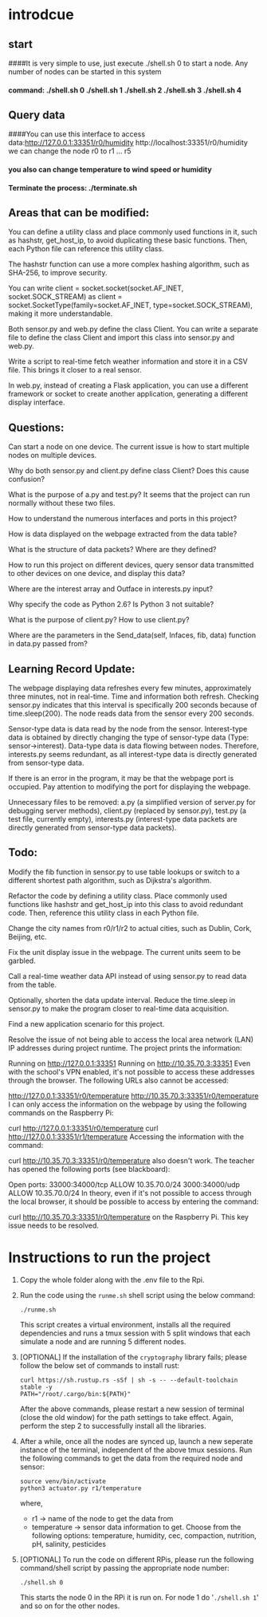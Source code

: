 # introdcue
## start
####It is very simple to use, just execute ./shell.sh 0 to start a node. Any number of nodes can be started in this system
#### command:  ./shell.sh 0  ./shell.sh 1  ./shell.sh 2   ./shell.sh 3  ./shell.sh 4

## Query data
####You can use this interface to access data:http://127.0.0.1:33351/r0/humidity http://localhost:33351/r0/humidity  
we can change the node r0 to r1 ... r5

#### you also can change temperature to wind speed or humidity

#### Terminate the process: ./terminate.sh

## Areas that can be modified:

You can define a utility class and place commonly used functions in it, such as hashstr, get_host_ip, to avoid duplicating these basic functions. Then, each Python file can reference this utility class.

The hashstr function can use a more complex hashing algorithm, such as SHA-256, to improve security.

You can write client = socket.socket(socket.AF_INET, socket.SOCK_STREAM) as client = socket.SocketType(family=socket.AF_INET, type=socket.SOCK_STREAM), making it more understandable.

Both sensor.py and web.py define the class Client. You can write a separate file to define the class Client and import this class into sensor.py and web.py.

Write a script to real-time fetch weather information and store it in a CSV file. This brings it closer to a real sensor.

In web.py, instead of creating a Flask application, you can use a different framework or socket to create another application, generating a different display interface.

## Questions:

Can start a node on one device. The current issue is how to start multiple nodes on multiple devices.

Why do both sensor.py and client.py define class Client? Does this cause confusion?

What is the purpose of a.py and test.py? It seems that the project can run normally without these two files.

How to understand the numerous interfaces and ports in this project?

How is data displayed on the webpage extracted from the data table?

What is the structure of data packets? Where are they defined?

How to run this project on different devices, query sensor data transmitted to other devices on one device, and display this data?

Where are the interest array and Outface in interests.py input?

Why specify the code as Python 2.6? Is Python 3 not suitable?

What is the purpose of client.py? How to use client.py?

Where are the parameters in the Send_data(self, Infaces, fib, data) function in data.py passed from?

## Learning Record Update:

The webpage displaying data refreshes every few minutes, approximately three minutes, not in real-time. Time and information both refresh. Checking sensor.py indicates that this interval is specifically 200 seconds because of time.sleep(200). The node reads data from the sensor every 200 seconds.

Sensor-type data is data read by the node from the sensor. Interest-type data is obtained by directly changing the type of sensor-type data (Type: sensor->interest). Data-type data is data flowing between nodes. Therefore, interests.py seems redundant, as all interest-type data is directly generated from sensor-type data.

If there is an error in the program, it may be that the webpage port is occupied. Pay attention to modifying the port for displaying the webpage.

Unnecessary files to be removed: a.py (a simplified version of server.py for debugging server methods), client.py (replaced by sensor.py), test.py (a test file, currently empty), interests.py (interest-type data packets are directly generated from sensor-type data packets).


## Todo:

Modify the fib function in sensor.py to use table lookups or switch to a different shortest path algorithm, such as Dijkstra's algorithm.

Refactor the code by defining a utility class. Place commonly used functions like hashstr and get_host_ip into this class to avoid redundant code. Then, reference this utility class in each Python file.

Change the city names from r0/r1/r2 to actual cities, such as Dublin, Cork, Beijing, etc.

Fix the unit display issue in the webpage. The current units seem to be garbled.

Call a real-time weather data API instead of using sensor.py to read data from the table.

Optionally, shorten the data update interval. Reduce the time.sleep in sensor.py to make the program closer to real-time data acquisition.

Find a new application scenario for this project.

Resolve the issue of not being able to access the local area network (LAN) IP addresses during project runtime. The project prints the information:

Running on http://127.0.0.1:33351
Running on http://10.35.70.3:33351
Even with the school's VPN enabled, it's not possible to access these addresses through the browser. The following URLs also cannot be accessed:

http://127.0.0.1:33351/r0/temperature
http://10.35.70.3:33351/r0/temperature
I can only access the information on the webpage by using the following commands on the Raspberry Pi:

curl http://127.0.0.1:33351/r0/temperature
curl http://127.0.0.1:33351/r1/temperature
Accessing the information with the command:

curl http://10.35.70.3:33351/r0/temperature
also doesn't work.
The teacher has opened the following ports (see blackboard):

Open ports: 33000:34000/tcp ALLOW 10.35.70.0/24
3000:34000/udp ALLOW 10.35.70.0/24
In theory, even if it's not possible to access through the local browser, it should be possible to access by entering the command:

curl http://10.35.70.3:33351/r0/temperature
on the Raspberry Pi. This key issue needs to be resolved.



# Instructions to run the project
1. Copy the whole folder along with the .env file to the Rpi.
2. Run the code using the `runme.sh` shell script using the below command:
    ```
    ./runme.sh
    ```
    This script creates a virtual environment, installs all the required dependencies and runs a tmux session with 5 split windows that each simulate a node and are running 5 different nodes.
3. [OPTIONAL] If the installation of the `cryptography` library fails; please follow the below set of commands to install rust:
    ```
    curl https://sh.rustup.rs -sSf | sh -s -- --default-toolchain stable -y
    PATH="/root/.cargo/bin:${PATH}"
    ```
    After the above commands, please restart a new session of terminal (close the old window) for the path settings to take effect. Again, perform the step 2 to successfully install all the libraries.
4. After a while, once all the nodes are synced up, launch a new seperate instance of the terminal, independent of the above tmux sessions. Run the following commands to get the data from the required node and sensor:
    ```
    source venv/bin/activate
    python3 actuator.py r1/temperature
    ```
    where, 
    - r1 -> name of the node to get the data from
    - temperature -> sensor data information to get. Choose from the following options: temperature, humidity, cec, compaction, nutrition, pH, salinity, pesticides

5. [OPTIONAL] To run the code on different RPis, please run the following command/shell script by passing the appropriate node number:
    ```
    ./shell.sh 0
    ```
    This starts the node 0 in the RPi it is run on. For node 1 do '`./shell.sh 1`' and so on for the other nodes.
